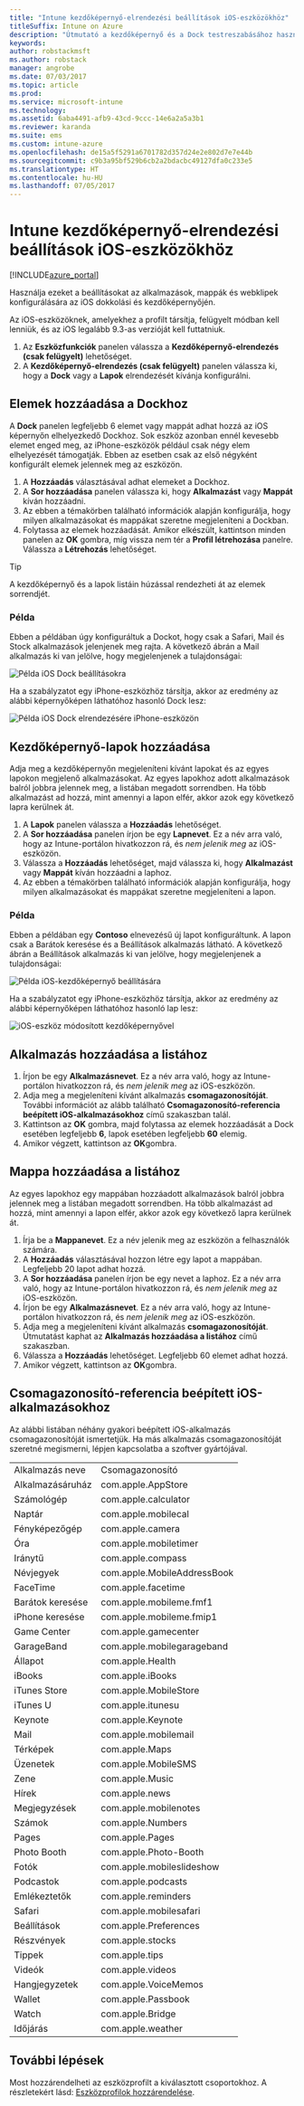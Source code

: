 ```yaml
---
title: "Intune kezdőképernyő-elrendezési beállítások iOS-eszközökhöz"
titleSuffix: Intune on Azure
description: "Útmutató a kezdőképernyő és a Dock testreszabásához használható beállításokhoz.”"
keywords: 
author: robstackmsft
ms.author: robstack
manager: angrobe
ms.date: 07/03/2017
ms.topic: article
ms.prod: 
ms.service: microsoft-intune
ms.technology: 
ms.assetid: 6aba4491-afb9-43cd-9ccc-14e6a2a5a3b1
ms.reviewer: karanda
ms.suite: ems
ms.custom: intune-azure
ms.openlocfilehash: de15a5f5291a6701782d357d24e2e802d7e7e44b
ms.sourcegitcommit: c9b3a95bf529b6cb2a2bdacbc49127dfa0c233e5
ms.translationtype: HT
ms.contentlocale: hu-HU
ms.lasthandoff: 07/05/2017
---
```

# <a name="intune-home-screen-layout-settings-for-ios-devices"></a>Intune kezdőképernyő-elrendezési beállítások iOS-eszközökhöz

[!INCLUDE[azure_portal](./includes/azure_portal.md)]

Használja ezeket a beállításokat az alkalmazások, mappák és webklipek konfigurálására az iOS dokkolási és kezdőképernyőjén.

Az iOS-eszközöknek, amelyekhez a profilt társítja, felügyelt módban kell lenniük, és az iOS legalább 9.3-as verzióját kell futtatniuk.

1. Az **Eszközfunkciók** panelen válassza a **Kezdőképernyő-elrendezés (csak felügyelt)** lehetőséget.
2. A **Kezdőképernyő-elrendezés (csak felügyelt)** panelen válassza ki, hogy a **Dock** vagy a **Lapok** elrendezését kívánja konfigurálni.

## <a name="add-items-to-the-dock"></a>Elemek hozzáadása a Dockhoz

A **Dock** panelen legfeljebb 6 elemet vagy mappát adhat hozzá az iOS képernyőn elhelyezkedő Dockhoz. Sok eszköz azonban ennél kevesebb elemet enged meg, az iPhone-eszközök például csak négy elem elhelyezését támogatják. Ebben az esetben csak az első négyként konfigurált elemek jelennek meg az eszközön.

1. A **Hozzáadás** választásával adhat elemeket a Dockhoz.
2. A **Sor hozzáadása** panelen válassza ki, hogy **Alkalmazást** vagy **Mappát** kíván hozzáadni.
3. Az ebben a témakörben található információk alapján konfigurálja, hogy milyen alkalmazásokat és mappákat szeretne megjeleníteni a Dockban.
4. Folytassa az elemek hozzáadását. Amikor elkészült, kattintson minden panelen az **OK** gombra, míg vissza nem tér a **Profil létrehozása** panelre. Válassza a **Létrehozás** lehetőséget.

>[!TIP]
> A kezdőképernyő és a lapok listáin húzással rendezheti át az elemek sorrendjét. 

### <a name="example"></a>Példa

Ebben a példában úgy konfiguráltuk a Dockot, hogy csak a Safari, Mail és Stock alkalmazások jelenjenek meg rajta. A következő ábrán a Mail alkalmazás ki van jelölve, hogy megjelenjenek a tulajdonságai:

![Példa iOS Dock beállításokra](http://i.imgur.com/FfFiUcP.png)

Ha a szabályzatot egy iPhone-eszközhöz társítja, akkor az eredmény az alábbi képernyőképen láthatóhoz hasonló Dock lesz:

![Példa iOS Dock elrendezésére iPhone-eszközön](http://i.imgur.com/bAgCe8F.png)

## <a name="add-home-screen-pages"></a>Kezdőképernyő-lapok hozzáadása

Adja meg a kezdőképernyőn megjeleníteni kívánt lapokat és az egyes lapokon megjelenő alkalmazásokat. Az egyes lapokhoz adott alkalmazások balról jobbra jelennek meg, a listában megadott sorrendben. Ha több alkalmazást ad hozzá, mint amennyi a lapon elfér, akkor azok egy következő lapra kerülnek át.


1. A **Lapok** panelen válassza a **Hozzáadás** lehetőséget.
2. A **Sor hozzáadása** panelen írjon be egy **Lapnevet**. Ez a név arra való, hogy az Intune-portálon hivatkozzon rá, és *nem jelenik meg* az iOS-eszközön.
3. Válassza a **Hozzáadás** lehetőséget, majd válassza ki, hogy **Alkalmazást** vagy **Mappát** kíván hozzáadni a laphoz.
4. Az ebben a témakörben található információk alapján konfigurálja, hogy milyen alkalmazásokat és mappákat szeretne megjeleníteni a lapon.

### <a name="example"></a>Példa

Ebben a példában egy **Contoso** elnevezésű új lapot konfiguráltunk. A lapon csak a Barátok keresése és a Beállítások alkalmazás látható. A következő ábrán a Beállítások alkalmazás ki van jelölve, hogy megjelenjenek a tulajdonságai:

![Példa iOS-kezdőképernyő beállítására](http://i.imgur.com/Jc2OxyX.png)

Ha a szabályzatot egy iPhone-eszközhöz társítja, akkor az eredmény az alábbi képernyőképen láthatóhoz hasonló lap lesz:

![iOS-eszköz módosított kezdőképernyővel](http://i.imgur.com/Bd37PHa.png)

## <a name="how-to-add-an-app-to-the-list"></a>Alkalmazás hozzáadása a listához

1. Írjon be egy **Alkalmazásnevet**. Ez a név arra való, hogy az Intune-portálon hivatkozzon rá, és *nem jelenik meg* az iOS-eszközön.
2. Adja meg a megjeleníteni kívánt alkalmazás **csomagazonosítóját**. További információt az alább található **Csomagazonosító-referencia beépített iOS-alkalmazásokhoz** című szakaszban talál.
3. Kattintson az **OK** gombra, majd folytassa az elemek hozzáadását a Dock esetében legfeljebb **6**, lapok esetében legfeljebb **60** elemig.
4. Amikor végzett, kattintson az **OK**gombra.

## <a name="how-to-add-a-folder-to-the-list"></a>Mappa hozzáadása a listához

Az egyes lapokhoz egy mappában hozzáadott alkalmazások balról jobbra jelennek meg a listában megadott sorrendben. Ha több alkalmazást ad hozzá, mint amennyi a lapon elfér, akkor azok egy következő lapra kerülnek át.

1. Írja be a **Mappanevet**. Ez a név jelenik meg az eszközön a felhasználók számára.
2. A **Hozzáadás** választásával hozzon létre egy lapot a mappában. Legfeljebb 20 lapot adhat hozzá.
3. A **Sor hozzáadása** panelen írjon be egy nevet a laphoz. Ez a név arra való, hogy az Intune-portálon hivatkozzon rá, és *nem jelenik meg* az iOS-eszközön.
3. Írjon be egy **Alkalmazásnevet**. Ez a név arra való, hogy az Intune-portálon hivatkozzon rá, és *nem jelenik meg* az iOS-eszközön.
2. Adja meg a megjeleníteni kívánt alkalmazás **csomagazonosítóját**. Útmutatást kaphat az **Alkalmazás hozzáadása a listához** című szakaszban.
3. Válassza a **Hozzáadás** lehetőséget. Legfeljebb 60 elemet adhat hozzá.
4. Amikor végzett, kattintson az **OK**gombra.


## <a name="bundle-id-reference-for-built-in-ios-apps"></a>Csomagazonosító-referencia beépített iOS-alkalmazásokhoz

Az alábbi listában néhány gyakori beépített iOS-alkalmazás csomagazonosítóját ismertetjük. Ha más alkalmazás csomagazonosítóját szeretné megismerni, lépjen kapcsolatba a szoftver gyártójával. 

|||
|-|-|
|Alkalmazás neve|Csomagazonosító|
|Alkalmazásáruház|com.apple.AppStore|
|Számológép|com.apple.calculator|
|Naptár|com.apple.mobilecal|
|Fényképezőgép|com.apple.camera|
|Óra|com.apple.mobiletimer|
|Iránytű|com.apple.compass|
|Névjegyek|com.apple.MobileAddressBook|
|FaceTime|com.apple.facetime|
|Barátok keresése|com.apple.mobileme.fmf1|
|iPhone keresése|com.apple.mobileme.fmip1|
|Game Center|com.apple.gamecenter|
|GarageBand|com.apple.mobilegarageband|
|Állapot|com.apple.Health|
|iBooks|com.apple.iBooks|
|iTunes Store|com.apple.MobileStore|
|iTunes U|com.apple.itunesu|
|Keynote|com.apple.Keynote|
|Mail|com.apple.mobilemail|
|Térképek|com.apple.Maps|
|Üzenetek|com.apple.MobileSMS|
|Zene|com.apple.Music|
|Hírek|com.apple.news|
|Megjegyzések|com.apple.mobilenotes|
|Számok|com.apple.Numbers|
|Pages|com.apple.Pages|
|Photo Booth|com.apple.Photo-Booth|
|Fotók|com.apple.mobileslideshow|
|Podcastok|com.apple.podcasts|
|Emlékeztetők|com.apple.reminders|
|Safari|com.apple.mobilesafari|
|Beállítások|com.apple.Preferences|
|Részvények|com.apple.stocks|
|Tippek|com.apple.tips|
|Videók|com.apple.videos|
|Hangjegyzetek|com.apple.VoiceMemos|
|Wallet|com.apple.Passbook|
|Watch|com.apple.Bridge|
|Időjárás|com.apple.weather|


## <a name="next-steps"></a>További lépések

Most hozzárendelheti az eszközprofilt a kiválasztott csoportokhoz. A részletekért lásd: [Eszközprofilok hozzárendelése](device-profile-assign.md).